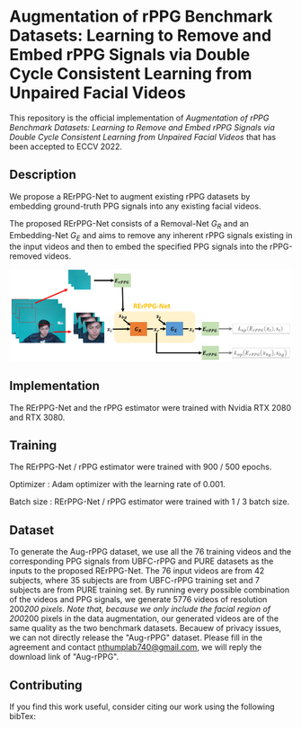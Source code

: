 # Augmentation of rPPG Benchmark Datasets: Learning to Remove and Embed rPPG Signals via Double Cycle Consistent Learning from Unpaired Facial Videos

This repository is the official implementation of *Augmentation of rPPG Benchmark Datasets: Learning to Remove and Embed rPPG Signals via Double Cycle Consistent Learning from Unpaired Facial Videos* that has been accepted to ECCV 2022.

## Description

We propose a RErPPG-Net to augment existing rPPG datasets by embedding ground-truth PPG signals into any existing facial videos.

The proposed RErPPG-Net consists of a Removal-Net $G_{R}$ and an Embedding-Net $G_{E}$ and aims to remove any inherent rPPG signals existing in the input videos and then to embed the specified PPG signals into the rPPG-removed videos.

<img src="pipeline.PNG" width="800">

## Implementation

The RErPPG-Net and the rPPG estimator were trained with Nvidia RTX 2080 and RTX 3080.

## Training

The RErPPG-Net / rPPG estimator were trained with 900 / 500 epochs.

Optimizer : Adam optimizer with the learning rate of 0.001.

Batch size : RErPPG-Net / rPPG estimator were trained with 1 / 3 batch size.

## Dataset

To generate the Aug-rPPG dataset, we use all the 76 training videos and the corresponding PPG signals from UBFC-rPPG and PURE datasets as the inputs to the proposed RErPPG-Net. 
The 76 input videos are from 42 subjects, where 35 subjects are from UBFC-rPPG training set and 7 subjects are from PURE training set. 
By running every possible combination of the videos and PPG signals, we generate 5776 videos of resolution 200*200 pixels. Note that, because we only include the facial region of 200*200 pixels in the data augmentation, our generated videos are of the same quality as the two benchmark datasets.
Becauew of privacy issues, we can not directly release the "Aug-rPPG" dataset. Please fill in the agreement and contact nthumplab740@gmail.com, we will reply the download link of "Aug-rPPG".

## Contributing

If you find this work useful, consider citing our work using the following bibTex:
